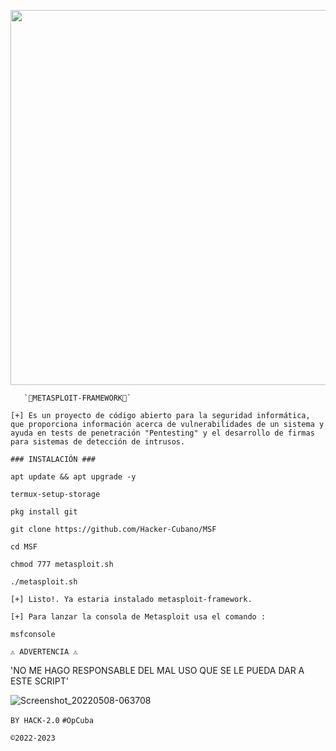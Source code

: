 <p align="center">
	<img src="https://i.imgur.com/AjYrodX.jpeg" width="600px" hight="100px">
</p>

       `🔰METASPLOIT-FRAMEWORK🔰`

`[+] Es un proyecto de código abierto para la seguridad informática, que proporciona información acerca de vulnerabilidades de un sistema y ayuda en tests de penetración "Pentesting" y el desarrollo de firmas para sistemas de detección de intrusos.`


`### INSTALACIÓN ###`  

`apt update && apt upgrade -y`

`termux-setup-storage`

`pkg install git`

`git clone https://github.com/Hacker-Cubano/MSF`

`cd MSF`

`chmod 777 metasploit.sh`

`./metasploit.sh`


`[+] Listo!. Ya estaria instalado metasploit-framework.`


`[+] Para lanzar la consola de Metasploit usa el comando :`

 `msfconsole`
 
   `⚠️ ADVERTENCIA ⚠️`
 
 'NO ME HAGO RESPONSABLE DEL MAL USO QUE SE LE PUEDA DAR A ESTE SCRIPT'

![Screenshot_20220508-063708](https://user-images.githubusercontent.com/100280248/167292410-986542a7-d475-4119-8310-f08e8ec7529b.png)


`BY HACK-2.0`
`#OpCuba`

`©2022-2023`








